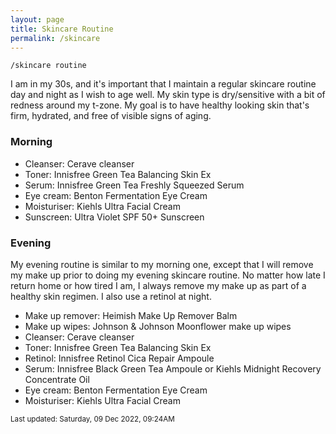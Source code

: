 ```yaml
---
layout: page
title: Skincare Routine
permalink: /skincare
---
```


`/skincare routine`

I am in my 30s, and it's important that I maintain a regular skincare routine day and night as I wish to age well. My skin type is dry/sensitive with a bit of redness around my t-zone. My goal is to have healthy looking skin that's firm, hydrated, and free of visible signs of aging. 

### Morning

- Cleanser: Cerave cleanser
- Toner: Innisfree Green Tea Balancing Skin Ex
- Serum: Innisfree Green Tea Freshly Squeezed Serum
- Eye cream: Benton Fermentation Eye Cream
- Moisturiser: Kiehls Ultra Facial Cream
- Sunscreen: Ultra Violet SPF 50+ Sunscreen


### Evening

My evening routine is similar to my morning one, except that I will remove my make up prior to doing my evening skincare routine. No matter how late I return home or how tired I am, I always remove my make up as part of a healthy skin regimen. I also use a retinol at night.

- Make up remover: Heimish Make Up Remover Balm
- Make up wipes: Johnson & Johnson Moonflower make up wipes
- Cleanser: Cerave cleanser
- Toner: Innisfree Green Tea Balancing Skin Ex
- Retinol: Innisfree Retinol Cica Repair Ampoule
- Serum: Innisfree Black Green Tea Ampoule or Kiehls Midnight Recovery Concentrate Oil
- Eye cream: Benton Fermentation Eye Cream
- Moisturiser: Kiehls Ultra Facial Cream

<small>Last updated: Saturday, 09 Dec 2022, 09:24AM</small>

<style>
  .wrapper {
    max-width: 58em;
  }
</style>